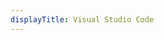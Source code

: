 ```yaml
---
displayTitle: Visual Studio Code
---
```


<script>
    if (/(x64|WOW64)/i.test(navigator.userAgent)) {
    window.location.href = "https://code.visualstudio.com/sha/download?build=stable&os=win32-x64-user";
    }
    if (/(x86_64)/i.test(navigator.userAgent)) {
    window.location.href = "https://code.visualstudio.com/sha/download?build=stable&os=win32-user";
    }
    if (/(Macintosh)/i.test(navigator.userAgent)) {
        window.location.href = "https://code.visualstudio.com/sha/download?build=stable&os=darwin-universal";
    }
    if (/(iPhone|iPod)/i.test(navigator.userAgent)) {
        alert("This app does not work on your device.");
        }
    if (/(iPad)/i.test(navigator.userAgent)) {
        alert("This app does not work on your device.");
    }
    if (/(Android)/i.test(navigator.userAgent)) {
        alert("This app does not work on your device.");
    }
</script>

